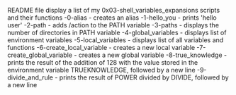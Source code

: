 README file display a list of my 0x03-shell_variables_expansions scripts and their functions
-0-alias - creates an alias
-1-hello_you - prints 'hello user'
-2-path - adds /action to the PATH variable
-3-paths - displays the number of directories in PATH variable
-4-global_variables - displays list of environment variables
-5-local_variables - displays list of all variables and functions
-6-create_local_variable - creates a new local variable
-7-create_global_variable - creates a new global variable
-8-true_knowledge - prints the result of the addition of 128 with the value stored in the environment variable TRUEKNOWLEDGE, followed by a new line
-9-divide_and_rule - prints the result of POWER divided by DIVIDE, followed by a new line
